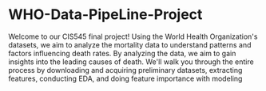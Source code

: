 # WHO-Data-PipeLine-Project
Welcome to our CIS545 final project! Using the World Health Organization's datasets, we aim to analyze the mortality data to understand patterns and factors influencing death rates. By analyzing the data, we aim to gain insights into the leading causes of death. We'll walk you through the entire process by downloading and acquiring preliminary datasets, extracting features, conducting EDA, and doing feature importance with modeling

